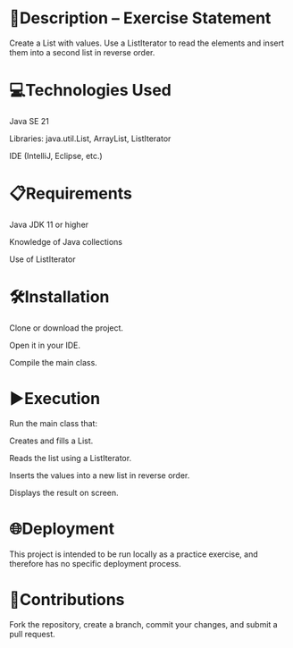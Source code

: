# 📄Description – Exercise Statement
Create a List<Integer> with values.
Use a ListIterator to read the elements and insert them into a second list in reverse order.

# 💻Technologies Used
Java SE 21

Libraries: java.util.List, ArrayList, ListIterator

IDE (IntelliJ, Eclipse, etc.)

# 📋Requirements
Java JDK 11 or higher

Knowledge of Java collections

Use of ListIterator

 # 🛠️Installation
Clone or download the project.

Open it in your IDE.

Compile the main class.

 # ▶️Execution
Run the main class that:

Creates and fills a List<Integer>.

Reads the list using a ListIterator.

Inserts the values into a new list in reverse order.

Displays the result on screen.

# 🌐Deployment
This project is intended to be run locally as a practice exercise, and therefore has no specific deployment process.

# 🤝Contributions
Fork the repository, create a branch, commit your changes, and submit a pull request.
